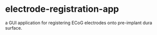 electrode-registration-app
==========================

a GUI application for registering ECoG electrodes onto pre-implant dura surface.
